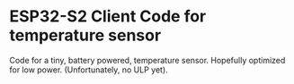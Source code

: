 # ESP32-S2 Client Code for temperature sensor

Code for a tiny, battery powered, temperature sensor. Hopefully optimized for low power.
(Unfortunately, no ULP yet).
